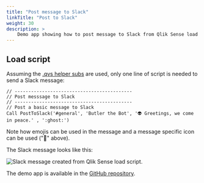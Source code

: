 ```yaml
---
title: "Post message to Slack"
linkTitle: "Post to Slack"
weight: 30
description: >
    Demo app showing how to post message to Slack from Qlik Sense load script.
---
```


## Load script

Assuming the [.qvs helper subs](/docs/reference/sense-helper-subs/) are used, only one line of script is needed to send a Slack message:

    // -------------------------------------------
    // Post messsage to Slack
    // -------------------------------------------
    // Post a basic message to Slack
    Call PostToSlack('#general', 'Butler the Bot', '👽 Greetings, we come in peace.' , ':ghost:')

Note how emojis can be used in the message and a message specific icon can be used (":ghost:" above). 

The Slack message looks like this:

![Slack message created from Qlik Sense load script.](/img/butler-slack-message-1.png "Slack message created from Qlik Sense load script.")

The demo app is available in the [GitHub repository](https://github.com/ptarmiganlabs/butler/tree/master/docs/sense_apps).
